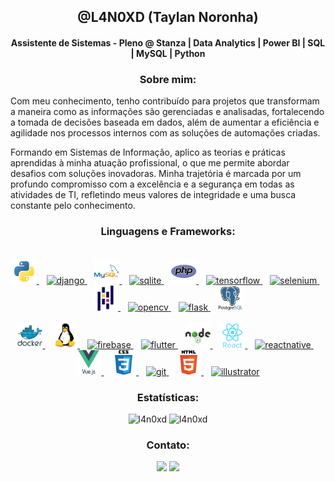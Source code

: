 <h2 align="center">@L4N0XD (Taylan Noronha)</h2>
<h4 align="center"> Assistente de Sistemas - Pleno @ Stanza | Data Analytics | Power BI | SQL | MySQL | Python</h4>

<h3 align="center">Sobre mim:</h3>  

<p> Com meu conhecimento, tenho contribuído para projetos que transformam a maneira como as informações são gerenciadas e analisadas, fortalecendo a tomada de decisões baseada em dados, além de aumentar a   eficiência e agilidade nos processos internos com as soluções de automações criadas.

Formando em Sistemas de Informação, aplico as teorias e práticas aprendidas à minha atuação profissional, o que me permite abordar desafios com soluções inovadoras. 
Minha trajetória é marcada por um profundo compromisso com a excelência e a segurança em todas as atividades de TI, refletindo meus valores de integridade e uma busca constante pelo conhecimento. 
</p>

<h3 align="center">Linguagens e Frameworks:</h3>
<div align="center"> 
    <br>
    <div>
        <a href="https://www.python.org" target="_blank" rel="noreferrer"> 
            <img src="https://raw.githubusercontent.com/devicons/devicon/master/icons/python/python-original.svg" alt="python" width="40" height="40"> 
        </a>  &nbsp&nbsp
        <a href="https://www.djangoproject.com/" target="_blank" rel="noreferrer"> 
            <img src="https://cdn.worldvectorlogo.com/logos/django.svg" alt="django" width="40" height="40"> 
        </a>  &nbsp&nbsp
        <a href="https://www.mysql.com/" target="_blank" rel="noreferrer"> 
            <img src="https://raw.githubusercontent.com/devicons/devicon/master/icons/mysql/mysql-original-wordmark.svg" alt="mysql" width="40" height="40"> 
        </a>  &nbsp&nbsp
        <a href="https://www.sqlite.org/" target="_blank" rel="noreferrer"> 
            <img src="https://www.vectorlogo.zone/logos/sqlite/sqlite-icon.svg" alt="sqlite" width="40" height="40"> 
        </a>  &nbsp&nbsp
        <a href="https://www.php.net" target="_blank" rel="noreferrer"> 
            <img src="https://raw.githubusercontent.com/devicons/devicon/master/icons/php/php-original.svg" alt="php" width="40" height="40"> 
        </a>  &nbsp&nbsp
        <a href="https://www.tensorflow.org" target="_blank" rel="noreferrer"> 
            <img src="https://www.vectorlogo.zone/logos/tensorflow/tensorflow-icon.svg" alt="tensorflow" width="40" height="40"> 
        </a>  &nbsp&nbsp
        <a href="https://www.selenium.dev" target="_blank" rel="noreferrer"> 
            <img src="https://raw.githubusercontent.com/detain/svg-logos/780f25886640cef088af994181646db2f6b1a3f8/svg/selenium-logo.svg" alt="selenium" width="40" height="40"> 
        </a>  &nbsp&nbsp
        <a href="https://pandas.pydata.org/" target="_blank" rel="noreferrer"> 
            <img src="https://raw.githubusercontent.com/devicons/devicon/2ae2a900d2f041da66e950e4d48052658d850630/icons/pandas/pandas-original.svg" alt="pandas" width="40" height="40"> 
        </a>  &nbsp&nbsp
        <a href="https://opencv.org/" target="_blank" rel="noreferrer"> 
            <img src="https://www.vectorlogo.zone/logos/opencv/opencv-icon.svg" alt="opencv" width="40" height="40"> 
        </a>  &nbsp&nbsp
        <a href="https://flask.palletsprojects.com/" target="_blank" rel="noreferrer"> 
            <img src="https://www.vectorlogo.zone/logos/pocoo_flask/pocoo_flask-icon.svg" alt="flask" width="40" height="40"> 
        </a>  &nbsp&nbsp
        <a href="https://www.postgresql.org" target="_blank" rel="noreferrer"> 
            <img src="https://raw.githubusercontent.com/devicons/devicon/master/icons/postgresql/postgresql-original-wordmark.svg" alt="postgresql" width="40" height="40"> 
        </a> 
    </div>
    <br>
    <div>
        <a href="https://www.docker.com/" target="_blank" rel="noreferrer"> 
            <img src="https://raw.githubusercontent.com/devicons/devicon/master/icons/docker/docker-original-wordmark.svg" alt="docker" width="40" height="40"> 
        </a>  &nbsp&nbsp
        <a href="https://www.linux.org/" target="_blank" rel="noreferrer"> 
            <img src="https://raw.githubusercontent.com/devicons/devicon/master/icons/linux/linux-original.svg" alt="linux" width="40" height="40"> 
        </a>  &nbsp&nbsp
        <a href="https://firebase.google.com/" target="_blank" rel="noreferrer"> 
            <img src="https://www.vectorlogo.zone/logos/firebase/firebase-icon.svg" alt="firebase" width="40" height="40"> 
        </a>  &nbsp&nbsp
        <a href="https://flutter.dev" target="_blank" rel="noreferrer"> 
            <img src="https://www.vectorlogo.zone/logos/flutterio/flutterio-icon.svg" alt="flutter" width="40" height="40"> 
        </a>  &nbsp&nbsp
        <a href="https://nodejs.org" target="_blank" rel="noreferrer"> 
            <img src="https://raw.githubusercontent.com/devicons/devicon/master/icons/nodejs/nodejs-original-wordmark.svg" alt="nodejs" width="40" height="40"> 
        </a>  &nbsp&nbsp
        <a href="https://reactjs.org/" target="_blank" rel="noreferrer"> 
            <img src="https://raw.githubusercontent.com/devicons/devicon/master/icons/react/react-original-wordmark.svg" alt="react" width="40" height="40"> 
        </a>  &nbsp&nbsp
        <a href="https://reactnative.dev/" target="_blank" rel="noreferrer"> 
            <img src="https://reactnative.dev/img/header_logo.svg" alt="reactnative" width="40" height="40"> 
        </a>  &nbsp&nbsp
        <a href="https://vuejs.org/" target="_blank" rel="noreferrer"> 
            <img src="https://raw.githubusercontent.com/devicons/devicon/master/icons/vuejs/vuejs-original-wordmark.svg" alt="vuejs" width="40" height="40"> 
        </a>  &nbsp&nbsp
        <a href="https://www.w3schools.com/css/" target="_blank" rel="noreferrer"> 
            <img src="https://raw.githubusercontent.com/devicons/devicon/master/icons/css3/css3-original-wordmark.svg" alt="css3" width="40" height="40"> 
        </a>  &nbsp&nbsp
        <a href="https://git-scm.com/" target="_blank" rel="noreferrer"> 
            <img src="https://www.vectorlogo.zone/logos/git-scm/git-scm-icon.svg" alt="git" width="40" height="40"> 
        </a>  &nbsp&nbsp
        <a href="https://www.w3.org/html/" target="_blank" rel="noreferrer"> 
            <img src="https://raw.githubusercontent.com/devicons/devicon/master/icons/html5/html5-original-wordmark.svg" alt="html5" width="40" height="40"> 
        </a> &nbsp&nbsp
        <a href="https://www.adobe.com/in/products/illustrator.html" target="_blank" rel="noreferrer"> 
            <img src="https://www.vectorlogo.zone/logos/adobe_illustrator/adobe_illustrator-icon.svg" alt="illustrator" width="40" height="40"> 
        </a> 
    </div>    
</div>
<h3 align="center">Estatísticas:</h3>

<div align="center">
  
</div>

<div align="center">
    <img height="150rem" src="https://github-readme-streak-stats.herokuapp.com/?user=l4n0xd&amp;locale=pt-br&amp;theme=highcontrast" alt="l4n0xd">
  <img height="150rem" src="https://github-readme-stats.vercel.app/api/top-langs?username=l4n0xd&amp;show_icons=true&amp;locale=pt-br&amp;layout=compact&amp;theme=highcontrast" alt="l4n0xd">
</div>
<h3 align="center">Contato:</h3>
<div align="center">
  <a href="https://linkedin.com/in/taylan-noronha" target="_blank"><img src="https://img.shields.io/badge/-LinkedIn-%230077B5?style=for-the-badge&logo=linkedin&logoColor=white"></a>
  <a href="mailto:taylan.noronha123@gmail.com" target="_blank"><img src="https://img.shields.io/badge/-Gmail-%23333?style=for-the-badge&logo=gmail&logoColor=white"></a>
</div>
